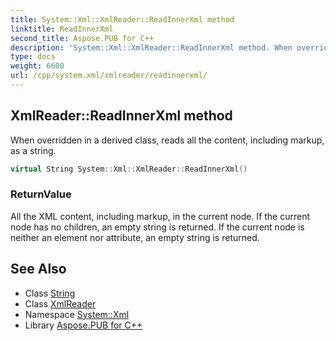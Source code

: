 ```yaml
---
title: System::Xml::XmlReader::ReadInnerXml method
linktitle: ReadInnerXml
second_title: Aspose.PUB for C++
description: 'System::Xml::XmlReader::ReadInnerXml method. When overridden in a derived class, reads all the content, including markup, as a string in C++.'
type: docs
weight: 6600
url: /cpp/system.xml/xmlreader/readinnerxml/
---
```

## XmlReader::ReadInnerXml method


When overridden in a derived class, reads all the content, including markup, as a string.

```cpp
virtual String System::Xml::XmlReader::ReadInnerXml()
```


### ReturnValue

All the XML content, including markup, in the current node. If the current node has no children, an empty string is returned. If the current node is neither an element nor attribute, an empty string is returned.

## See Also

* Class [String](../../../system/string/)
* Class [XmlReader](../)
* Namespace [System::Xml](../../)
* Library [Aspose.PUB for C++](../../../)
